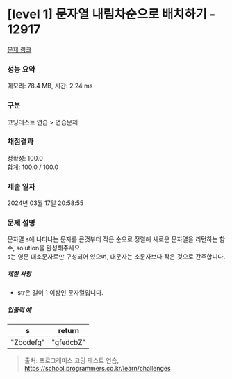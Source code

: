# [level 1] 문자열 내림차순으로 배치하기 - 12917 

[문제 링크](https://school.programmers.co.kr/learn/courses/30/lessons/12917) 

### 성능 요약

메모리: 78.4 MB, 시간: 2.24 ms

### 구분

코딩테스트 연습 > 연습문제

### 채점결과

정확성: 100.0<br/>합계: 100.0 / 100.0

### 제출 일자

2024년 03월 17일 20:58:55

### 문제 설명

<p>문자열 s에 나타나는 문자를 큰것부터 작은 순으로 정렬해 새로운 문자열을 리턴하는 함수, solution을 완성해주세요.<br>
s는 영문 대소문자로만 구성되어 있으며, 대문자는 소문자보다 작은 것으로 간주합니다.</p>

<h5>제한 사항</h5>

<ul>
<li>str은 길이 1 이상인 문자열입니다.</li>
</ul>

<h5>입출력 예</h5>
<table class="table">
        <thead><tr>
<th>s</th>
<th>return</th>
</tr>
</thead>
        <tbody><tr>
<td>"Zbcdefg"</td>
<td>"gfedcbZ"</td>
</tr>
</tbody>
      </table>

> 출처: 프로그래머스 코딩 테스트 연습, https://school.programmers.co.kr/learn/challenges